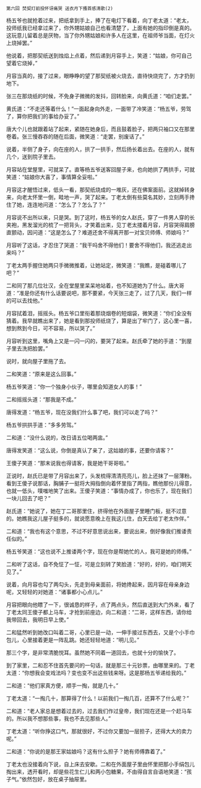     第六回 焚契灯前投怀讶痛哭 送衣月下搔首感清歌(2) 

   杨五爷也就抢着过来，把纸拿到手上，捧了在电灯下看着，向丁老太道：“老太，投师纸我已经拿过来了，你外甥姑娘自己也看清楚了，上面有她的指印倒是真的。这玩意儿留着总是厌物，当了你外甥姑娘和许多人在这里，在祖师爷当面，在灯火上烧掉罢。”

   他说着，把那契纸送到烛焰上点着，然后递到月容手上，笑道：“姑娘，你可自己望着它烧掉，”

   月容当真的，接了过来，眼睁睁的望了那契纸被火烧去，直待快烧完了，方才扔到地下。

   张三在那烧纸的时候，不免身子微微的发抖，回转脸来，向黄氏道：“咱们走罢。”

   黄氏道：“不走还等着什么！”一面起身向外走，一面带了冷笑道：“杨五爷，劳驾了，算你把我们的事给办妥了。”

   唐大个儿也就跟着站了起来，紧随在她身后，而且鼓着脸子，把两只袖口又在那里卷着。张三慢吞吞的随在后面，微笑道：“走罢，别废话了。”

   说着，半侧了身子，向在座的人，拱了一拱手，然后扬长着出去。在座的人，就有几个，送到院子里去。

   月容站在堂屋里，可就呆了。直等杨五爷送客回屋子来，也向她拱了两拱手，可就笑道：“姑娘你大喜了，事情算全妥啦。”

   月容这才醒悟过来，低头一看，那契纸烧成的一堆灰，还在佛案面前。这就掉转身来，向老太怀里一倒，畦地一声，哭了起来。丁老太倒有些莫名其妙，立刻两手搀住了她，连连地问道：“怎么了？怎么了？”

   月容说不出所以来，只是哭。到了这时，杨五爷的女人赵氏，穿了一件男人穿的长夹袍，黑发溜光的梳了一把背头，才笑着出来，见丁老太搂着月容，月容哭得肩膀直颤动，因问道：“这是怎么了？难道还舍不得离开那一对宝贝师傅、师娘吗？”

   月容听了这话，才忍住了哭道：“我干吗舍不得他们！要舍不得他们，我还逃走出来吗？”

   丁老太两手握住她两只手微微推着，让她站定，微笑道：“我瞧，是碰着哪儿了吧？”

   二和同了那几位壮汉，全在堂屋里呆呆地站着，也不知道她为了什么。唐大哥道：“准是你还有什么话要说吧，那不要紧，今天张三走了，过了几天，我们一样的可以去找他。”

   月容拭着泪，摇摇头。杨五爷口里衔着那烧烟卷的短烟袋，微笑道：“你们全没有猜着。我早就瞧出来了，她是看到那投师纸烧了，算是出了牢门了，这心里一喜，想到熬到今日，可不容易，所以哭了。”

   月容听到这里，嘴角上又是一闪一闪的，要哭了起来。赵氏牵了她的手道：“到屋子里去洗把脸罢。”

   说时，就向屋子里拖了去。

   二和笑道：“原来是这么回事。”

   杨五爷笑道：“你一个独身小伙子，哪里会知道女人的事！”

   二和摇摇头道：“那我是不成。”

   唐得发道：“杨五爷，现在没我们什么事了吧，我们可以走了吗？”

   杨五爷拱拱手道：“多多劳驾。”

   二和道：“没什么说的，改日请五位喝两盅。”

   唐得发笑道：“这么说，你倒是真认了亲了，这姑娘的事，还要你请客？”

   王傻子笑道：“那末说我也得请客，我是她干哥哥啦。”

   正说时，赵氏已是带了月容出来了，头发梳得清清亮亮儿，脸上还抹了一层薄粉。看到王傻子说那话，胸脯子一挺将大拇指倒向着怀里指了两指，瞧他那份儿得意，也就一低头，噗嗤地笑了出来。王傻子笑道：“事情办成了，你也乐了，现在我们一块儿回去了吧？”

   赵氏道：“她说了，她在丁二哥那里住，挤得他在外面屋子里睡门板，挺不过意的。她瞧我这儿屋子挺多的，就说愿意晚上在我这儿住，白天去给丁老太作伴。”

   二和道：“我也有这个意思，不过不好意思说出来，要说出来，倒好像我们推诿责任似的。”

   杨五爷笑道：“这也说不上推诿两个字，现在你是帮她忙的人，我可是她的师傅。”

   二和听了这话，自不免怔了一怔，可是立刻转了笑脸道：“好的，好的，咱们明天见了。”

   说着，向月容也勾了两勾头，先走到母亲面前，将她搀起来，因月容在母亲身边呢，又轻轻的对她道：“诸事都小心点儿。”

   月容把眼向他瞟了一下，很诚恳的样子，点了两点头，然后直送到大门外来，看了丁老太同王傻子都上马车，才抢到前座边，向二和道：“二哥，这样东西，请你给我带回去，我明日早上使。”

   二和猛然听到她改口叫着二哥，心里已是一动，一伸手接过东西去，又是个小手巾包儿，心里接着更是一阵乱跳。她还轻轻地道：“明儿见。”

   那三个字，是非常清脆悦耳。虽然她不同着一道回去，也就十分的愉快了。

   到了家里，二和忍不住首先要问的一句话，就是那三十元钞票，由哪里来的。丁老太道：“你想我会变戏法吗？变也变不出这些钱来呀。这是那杨五爷递给我的。”

   二和道：“他们家真方便，顺手一掏，就是几十。”

   丁老太道：“一掏几十，那算得了什么！以前我们一掏几百，还算不了什么呢？”

   二和道：“老人家总是想着过去的，过去我们作过皇帝，我们现在还是一个赶马车的。所以我不想那些事，我也不去见那些人。”

   丁老太道：“听你挣这口气，那就很好，不过你又要加一层担子，还得大大的卖力呢。”

   二和道：“你说的是那王家姑娘吗？这有什么担子？她有师傅靠着了。”

   丁老太也没接着向下说，自上床去安歇。二和在外面屋子里由怀里把那小手绢包儿掏出来，透开看时，却是些花生仁儿和两小包糖果，不由得自言自语地笑道：“孩子气。”依然包好，放在桌子抽屉里。

